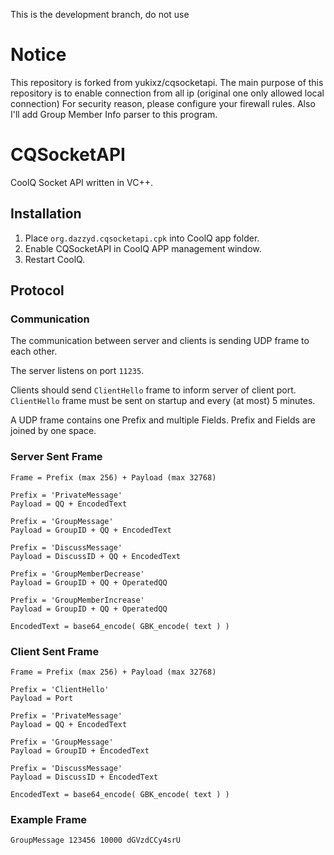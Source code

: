 This is the development branch, do not use
# Notice
This repository is forked from yukixz/cqsocketapi.
The main purpose of this repository is to enable connection from all ip (original one only allowed local connection) For security reason, please configure your firewall rules.
Also I'll add Group Member Info parser to this program.

# CQSocketAPI
CoolQ Socket API written in VC++.


## Installation
1. Place `org.dazzyd.cqsocketapi.cpk` into CoolQ app folder.
2. Enable CQSocketAPI in CoolQ APP management window.
3. Restart CoolQ.

## Protocol

### Communication
The communication between server and clients is sending UDP frame to each other.

The server listens on port `11235`.

Clients should send `ClientHello` frame to inform server of client port.
`ClientHello` frame must be sent on startup and every (at most) 5 minutes.

A UDP frame contains one Prefix and multiple Fields.
Prefix and Fields are joined by one space.

### Server Sent Frame
```
Frame = Prefix (max 256) + Payload (max 32768)

Prefix = 'PrivateMessage'
Payload = QQ + EncodedText

Prefix = 'GroupMessage'
Payload = GroupID + QQ + EncodedText

Prefix = 'DiscussMessage'
Payload = DiscussID + QQ + EncodedText

Prefix = 'GroupMemberDecrease'
Payload = GroupID + QQ + OperatedQQ

Prefix = 'GroupMemberIncrease'
Payload = GroupID + QQ + OperatedQQ

EncodedText = base64_encode( GBK_encode( text ) )
```

### Client Sent Frame
```
Frame = Prefix (max 256) + Payload (max 32768)

Prefix = 'ClientHello'
Payload = Port

Prefix = 'PrivateMessage'
Payload = QQ + EncodedText

Prefix = 'GroupMessage'
Payload = GroupID + EncodedText

Prefix = 'DiscussMessage'
Payload = DiscussID + EncodedText

EncodedText = base64_encode( GBK_encode( text ) )
```

### Example Frame
```
GroupMessage 123456 10000 dGVzdCCy4srU
```
